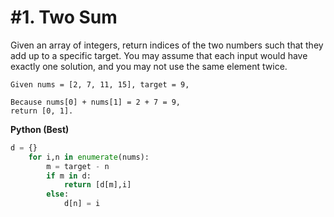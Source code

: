 # #1. Two Sum

Given an array of integers, return indices of the two numbers such that they add up to a specific target. You may assume that each input would have exactly one solution, and you may not use the same element twice.

```
Given nums = [2, 7, 11, 15], target = 9,

Because nums[0] + nums[1] = 2 + 7 = 9,
return [0, 1].
```

**Python (Best)**
```python
d = {}
    for i,n in enumerate(nums):
        m = target - n
        if m in d:
            return [d[m],i]
        else:
            d[n] = i
```

